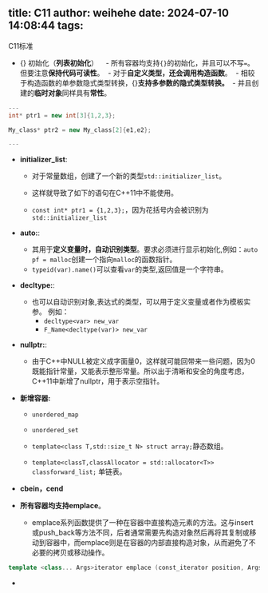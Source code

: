 title: C11
author: weihehe
date: 2024-07-10 14:08:44
tags:
---
C11标准
<!-- more -->


- {} 初始化（**列表初始化**）
  
  - 所有容器均支持`{}`的初始化，并且可以不写`=`。但要注意**保持代码可读性**。
  - 对于**自定义类型，还会调用构造函数**。
  - 相较于构造函数的单参数隐式类型转换，{}**支持多参数的隐式类型转换。**
  - 并且创建的**临时对象**同样具有**常性**。
  
```cpp
---
int* ptr1 = new int[3]{1,2,3};

My_class* ptr2 = new My_class[2]{e1,e2};

---
```
- **initializer_list**:
	- 对于常量数组，创建了一个新的类型`std::initializer_list`。

	- 这样就导致了如下的语句在C++11中不能使用。

	- `const int* ptr1 = {1,2,3};`，因为花括号内会被识别为`std::initializer_list`

- **auto:**:

	- 其用于**定义变量时，自动识别类型**。要求必须进行显示初始化,例如：`auto pf = malloc`创建一个指向`malloc`的函数指针。
	- `typeid(var).name()`可以查看`var`的类型,返回值是一个字符串。

- **decltype:**:

	- 也可以自动识别对象,表达式的类型，可以用于定义变量或者作为模板实参。 例如：
		- `decltype<var> new_var`
		- `F_Name<decltype(var)> new_var`

- **nullptr:**:
	- 由于C++中NULL被定义成字面量0，这样就可能回带来一些问题，因为0既能指针常量，又能表示整形常量。所以出于清晰和安全的角度考虑，C++11中新增了nullptr，用于表示空指针。

- **新增容器:**
	- `unordered_map`
	- `unordered_set`

	- `template<class T,std::size_t N> struct array;`静态数组。
	- `template<classT,classAllocator = std::allocator<T>> classforward_list;`
单链表。

- **cbein，cend**

- **所有容器均支持emplace**。

	- emplace系列函数提供了一种在容器中直接构造元素的方法。这与insert或push_back等方法不同，后者通常需要先构造对象然后再将其复制或移动到容器中，而emplace则是在容器的内部直接构造对象，从而避免了不必要的拷贝或移动操作。

```cpp
template <class... Args>iterator emplace (const_iterator position, Args&&... args);
```
- 

